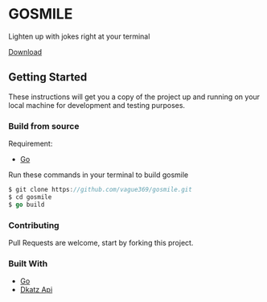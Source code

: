 # GOSMILE
Lighten up with jokes right at your terminal

[Download](https://github.com/vague369/gosmile/releases)

## Getting Started

These instructions will get you a copy of the project up and running on your local machine for development and testing purposes.

### Build from source

Requirement:

- [Go](https://golang.org/dl/)

Run these commands in your terminal to build gosmile

```go
$ git clone https://github.com/vague369/gosmile.git
$ cd gosmile
$ go build
```

### Contributing

Pull Requests are welcome, start by forking this project.

### Built With

- [Go](https://golang.org/dl/)
- [Dkatz Api](https://github.com/15Dkatz/official_joke_api)

